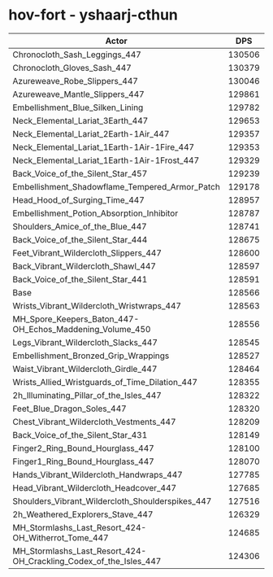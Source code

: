 # hov-fort - yshaarj-cthun
| Actor | DPS | Increase |
|---|:---:|:---:|
|Chronocloth_Sash_Leggings_447|130506|1.51%|
|Chronocloth_Gloves_Sash_447|130379|1.41%|
|Azureweave_Robe_Slippers_447|130046|1.15%|
|Azureweave_Mantle_Slippers_447|129861|1.01%|
|Embellishment_Blue_Silken_Lining|129782|0.95%|
|Neck_Elemental_Lariat_3Earth_447|129653|0.85%|
|Neck_Elemental_Lariat_2Earth-1Air_447|129357|0.62%|
|Neck_Elemental_Lariat_1Earth-1Air-1Fire_447|129353|0.61%|
|Neck_Elemental_Lariat_1Earth-1Air-1Frost_447|129329|0.59%|
|Back_Voice_of_the_Silent_Star_457|129239|0.52%|
|Embellishment_Shadowflame_Tempered_Armor_Patch|129178|0.48%|
|Head_Hood_of_Surging_Time_447|128957|0.30%|
|Embellishment_Potion_Absorption_Inhibitor|128787|0.17%|
|Shoulders_Amice_of_the_Blue_447|128741|0.14%|
|Back_Voice_of_the_Silent_Star_444|128675|0.08%|
|Feet_Vibrant_Wildercloth_Slippers_447|128600|0.03%|
|Back_Vibrant_Wildercloth_Shawl_447|128597|0.02%|
|Back_Voice_of_the_Silent_Star_441|128591|0.02%|
|Base|128566|0.00%|
|Wrists_Vibrant_Wildercloth_Wristwraps_447|128563|0.00%|
|MH_Spore_Keepers_Baton_447-OH_Echos_Maddening_Volume_450|128556|-0.01%|
|Legs_Vibrant_Wildercloth_Slacks_447|128545|-0.02%|
|Embellishment_Bronzed_Grip_Wrappings|128527|-0.03%|
|Waist_Vibrant_Wildercloth_Girdle_447|128464|-0.08%|
|Wrists_Allied_Wristguards_of_Time_Dilation_447|128355|-0.16%|
|2h_Illuminating_Pillar_of_the_Isles_447|128322|-0.19%|
|Feet_Blue_Dragon_Soles_447|128320|-0.19%|
|Chest_Vibrant_Wildercloth_Vestments_447|128209|-0.28%|
|Back_Voice_of_the_Silent_Star_431|128149|-0.32%|
|Finger2_Ring_Bound_Hourglass_447|128100|-0.36%|
|Finger1_Ring_Bound_Hourglass_447|128070|-0.39%|
|Hands_Vibrant_Wildercloth_Handwraps_447|127785|-0.61%|
|Head_Vibrant_Wildercloth_Headcover_447|127685|-0.69%|
|Shoulders_Vibrant_Wildercloth_Shoulderspikes_447|127516|-0.82%|
|2h_Weathered_Explorers_Stave_447|126329|-1.74%|
|MH_Stormlashs_Last_Resort_424-OH_Witherrot_Tome_447|124685|-3.02%|
|MH_Stormlashs_Last_Resort_424-OH_Crackling_Codex_of_the_Isles_447|124306|-3.31%|
